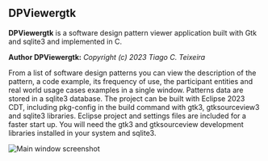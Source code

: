 ﻿
## DPViewergtk


**DPViewergtk** is a software design pattern viewer application built with Gtk and sqlite3 and implemented in C.
 

**Author DPViewergtk:**
<i>Copyright (c) 2023 Tiago C. Teixeira</i>

From a list of software design patterns you can view the description of the pattern, a code example, its frequency of use, the participant entities and real world usage cases examples in a single window.
Patterns data are stored in a sqlite3 database.
The project can be built with Eclipse 2023 CDT, including pkg-config in the build command with gtk3, gtksourceview3 and sqlite3 libraries. Eclipse project and settings files are included for a faster start up. 
You will need the gtk3 and gtksourceview development libraries installed in your system and sqlite3.

![Main window screenshot](https://github.com/tclsteixeira/design-patterns-viewer/dpviewergtk_001_2023-12-26_23-08-37.png?raw=true "Software Design Patterns Viewer")
